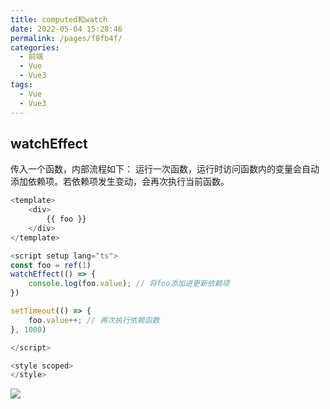 ```yaml
---
title: computed和watch
date: 2022-05-04 15:28:46
permalink: /pages/f8fb4f/
categories:
  - 前端
  - Vue
  - Vue3
tags:
  - Vue
  - Vue3
---
```




## watchEffect

传入一个函数，内部流程如下：
运行一次函数，运行时访问函数内的变量会自动添加依赖项。若依赖项发生变动，会再次执行当前函数。

```javascript
<template>
    <div>
        {{ foo }}
    </div>
</template>

<script setup lang="ts">
const foo = ref(1)
watchEffect(() => {
    console.log(foo.value); // 将foo添加进更新依赖项
})

setTimeout(() => {
    foo.value++; // 再次执行依赖函数
}, 1000)

</script>

<style scoped>
</style>
```

![](https://linyc.oss-cn-beijing.aliyuncs.com/watchEffect.gif)
